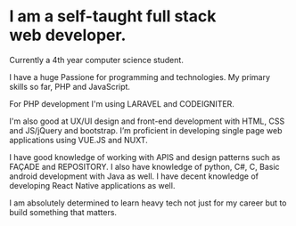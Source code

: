 
# I am a self-taught full stack <br> web developer. 
Currently a 4th year computer science
student. 

I have a huge Passione for programming and technologies. 
My primary skills
so far, PHP and JavaScript. 

For PHP development I'm using LARAVEL and
CODEIGNITER. 

I'm also good at UX/UI design and front-end development with HTML,
CSS and JS/jQuery and bootstrap. I’m proficient in developing single page web
applications using VUE.JS and NUXT. 

I have good knowledge of working with APIS
and design patterns such as FAÇADE and REPOSITORY. 
I also have knowledge of
python, C#, C, Basic android development with Java as well. I have decent knowledge
of developing React Native applications as well. 

I am absolutely determined to learn
heavy tech not just for my career but to build something that matters.
